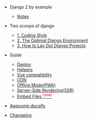 * Django 2 by example

  * [Notes](django2.md)

* Two scoops of django

  * [1. Coding Style](two-scoops/1-coding-style.md)
  * [2. The Optimal Django Environment](two-scoops/2-the-optimal-django-environment.md)
  * [3. How to Lay Out Django Projects](two-scoops/3-how-to-lay-out-django-projects.md)

* Guide

  * [Deploy](deploy.md)
  * [Helpers](helpers.md)
  * [Vue compatibility](vue.md)
  * [CDN](cdn.md)
  * [Offline Mode(PWA)](pwa.md)
  * [Server-Side Rendering(SSR)](ssr.md)
  * [Embed Files <sup style="color:red">(new)<sup>](embed-files.md)

* [Awesome docsify](awesome.md)
* [Changelog](changelog.md)